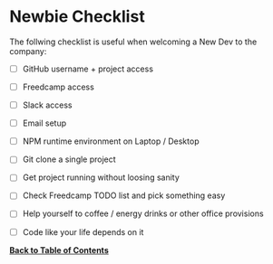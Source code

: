 Newbie Checklist
================

The follwing checklist is useful when welcoming a New Dev to the company:

- [ ] GitHub username + project access
- [ ] Freedcamp access
- [ ] Slack access
- [ ] Email setup
- [ ] NPM runtime environment on Laptop / Desktop
- [ ] Git clone a single project
- [ ] Get project running without loosing sanity
- [ ] Check Freedcamp TODO list and pick something easy
- [ ] Help yourself to coffee / energy drinks or other office provisions
- [ ] Code like your life depends on it


**[Back to Table of Contents](../README.md)**
